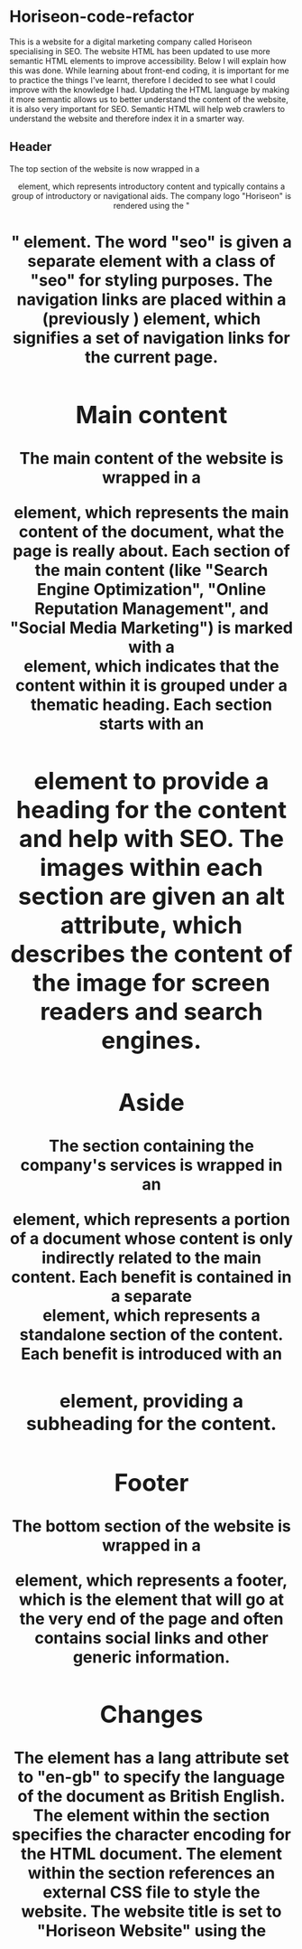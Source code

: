 # Horiseon-code-refactor
This is a website for a digital marketing company called Horiseon specialising in SEO. The website HTML has been updated to use more semantic HTML elements to improve accessibility. Below I will explain how this was done. While learning about front-end coding, it is important for me to practice the things I've learnt, therefore I decided to see what I could improve with the knowledge I had.
Updating the HTML language by making it more semantic allows us to better understand the content of the website, it is also very important for SEO. Semantic HTML will help web crawlers to understand the website and therefore index it in a smarter way. 
## Header 
The top section of the website is now wrapped in a <header> element, which represents introductory content and typically contains a group of introductory or navigational aids.
The company logo "Horiseon" is rendered using the "<h1>" element. The word "seo" is given a separate <span> element with a class of "seo" for styling purposes.
The navigation links are placed within a <nav> (previously <dev>) element, which signifies a set of navigation links for the current page.

## Main content 
The main content of the website is wrapped in a <main> element, which represents the main content of the document, what the page is really about.
Each section of the main content (like "Search Engine Optimization", "Online Reputation Management", and "Social Media Marketing") is marked with a <section> element, which indicates that the content within it is grouped under a thematic heading.
Each section starts with an <h2> element to provide a heading for the content and help with SEO. 
The images within each section are given an alt attribute, which describes the content of the image for screen readers and search engines.

## Aside
The section containing the company's services is wrapped in an <aside> element, which represents a portion of a document whose content is only indirectly related to the main content.
Each benefit is contained in a separate <section> element, which represents a standalone section of the content.
Each benefit is introduced with an <h3> element, providing a subheading for the content.

## Footer
The bottom section of the website is wrapped in a <footer> element, which represents a footer, which is the element that will go at the very end of the page and often contains social links and other generic information. 

## Changes 

The <html> element has a lang attribute set to "en-gb" to specify the language of the document as British English.
The <meta> element within the <head> section specifies the character encoding for the HTML document.
The <link> element within the <head> section references an external CSS file to style the website.
The website title is set to "Horiseon Website" using the <title> element within the <head> section.
All the <dev> elements have been changed for a more explanatory element, such as <nav>, <aside>, <section>. 
The CSS has also been amended to align with DRY coding. 



